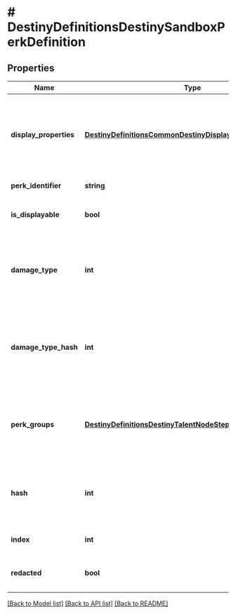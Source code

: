 # # DestinyDefinitionsDestinySandboxPerkDefinition

## Properties

Name | Type | Description | Notes
------------ | ------------- | ------------- | -------------
**display_properties** | [**DestinyDefinitionsCommonDestinyDisplayPropertiesDefinition**](DestinyDefinitionsCommonDestinyDisplayPropertiesDefinition.md) | These display properties are by no means guaranteed to be populated. Usually when it is, it&#39;s only because we back-filled them with the displayProperties of some Talent Node or Plug item that happened to be uniquely providing that perk. | [optional]
**perk_identifier** | **string** | The string identifier for the perk. | [optional]
**is_displayable** | **bool** | If true, you can actually show the perk in the UI. Otherwise, it doesn&#39;t have useful player-facing information. | [optional]
**damage_type** | **int** | If this perk grants a damage type to a weapon, the damage type will be defined here.  Unless you have a compelling reason to use this enum value, use the damageTypeHash instead to look up the actual DestinyDamageTypeDefinition. | [optional]
**damage_type_hash** | **int** | The hash identifier for looking up the DestinyDamageTypeDefinition, if this perk has a damage type.  This is preferred over using the damageType enumeration value, which has been left purely because it is occasionally convenient. | [optional]
**perk_groups** | [**DestinyDefinitionsDestinyTalentNodeStepGroups**](DestinyDefinitionsDestinyTalentNodeStepGroups.md) | An old holdover from the original Armory, this was an attempt to group perks by functionality.  It is as yet unpopulated, and there will be quite a bit of work needed to restore it to its former working order. | [optional]
**hash** | **int** | The unique identifier for this entity. Guaranteed to be unique for the type of entity, but not globally.  When entities refer to each other in Destiny content, it is this hash that they are referring to. | [optional]
**index** | **int** | The index of the entity as it was found in the investment tables. | [optional]
**redacted** | **bool** | If this is true, then there is an entity with this identifier/type combination, but BNet is not yet allowed to show it. Sorry! | [optional]

[[Back to Model list]](../../README.md#models) [[Back to API list]](../../README.md#endpoints) [[Back to README]](../../README.md)
